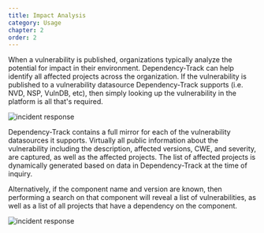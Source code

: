 ```yaml
---
title: Impact Analysis
category: Usage
chapter: 2
order: 2
---
```


When a vulnerability is published, organizations typically analyze the potential for impact in their environment.
Dependency-Track can help identify all affected projects across the organization. If the vulnerability is published 
to a vulnerability datasource Dependency-Track supports (i.e. NVD, NSP, VulnDB, etc), then simply looking up the 
vulnerability in the platform is all that's required.

![incident response](/images/screenshots/incident-response-vulnerability.png)

Dependency-Track contains a full mirror for each of the vulnerability datasources it supports. Virtually all public
information about the vulnerability including the description, affected versions, CWE, and severity, are captured,
as well as the affected projects. The list of affected projects is dynamically generated based on data in 
Dependency-Track at the time of inquiry. 

Alternatively, if the component name and version are known, then performing a search on that component will
reveal a list of vulnerabilities, as well as a list of all projects that have a dependency on the component.

![incident response](/images/screenshots/incident-response-component.png)